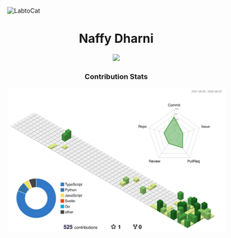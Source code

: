 ![LabtoCat](https://octodex.github.com/images/labtocat.png)

<h1 align="center">Naffy Dharni</h1>

<p align="center">
<a href="https://twitter.com/dharni_naffy?t=dRcl2t5B9ki07Qs0v6vnyw&s=09">
<img src="https://img.shields.io/badge/Twitter-1DA1F2?style=for-the-badge&logo=Twitter&logoColor=white" />
</a>
</p>

<h3 align="center">Contribution Stats</h3>

<p align="center">
<img src="./profile-3d-contrib/profile-green-animate.svg">
</p>

